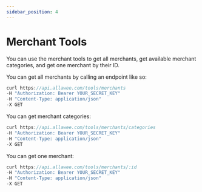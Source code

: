 ```yaml
---
sidebar_position: 4
---
```


# Merchant Tools

You can use the merchant tools to get all merchants, get available merchant categories, and get one merchant by their ID.

You can get all merchants by calling an endpoint like so:

```js title="Sample Request"
curl https://api.allawee.com/tools/merchants
-H "Authorization: Bearer YOUR_SECRET_KEY"
-H "Content-Type: application/json"
-X GET
```

You can get merchant categories:

```js title="Sample Request"
curl https://api.allawee.com/tools/merchants/categories
-H "Authorization: Bearer YOUR_SECRET_KEY"
-H "Content-Type: application/json"
-X GET
```

You can get one merchant:

```js title="Sample Request"
curl https://api.allawee.com/tools/merchants/:id
-H "Authorization: Bearer YOUR_SECRET_KEY"
-H "Content-Type: application/json"
-X GET
```